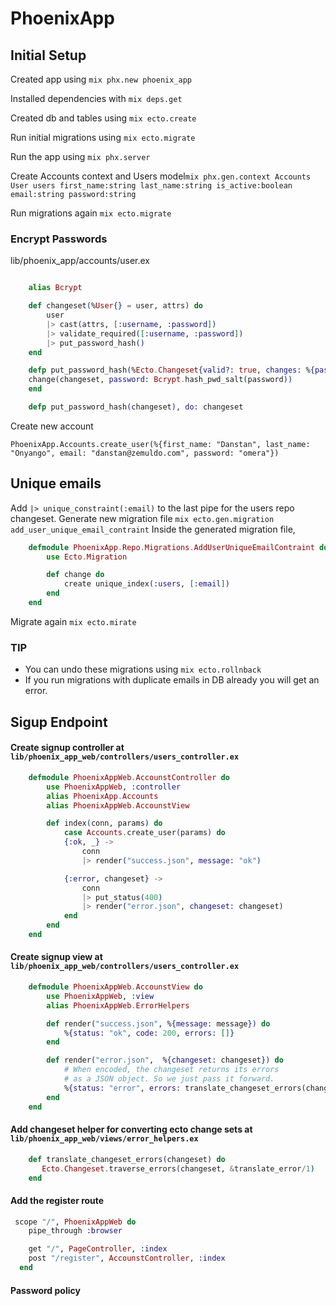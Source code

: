 # PhoenixApp
## Initial Setup
Created app using `mix phx.new phoenix_app`

Installed dependencies with `mix deps.get`

Created db and tables using `mix ecto.create`

Run initial migrations using `mix ecto.migrate`

Run the app using `mix phx.server`

Create Accounts context and Users model`mix phx.gen.context Accounts User users first_name:string last_name:string is_active:boolean email:string password:string`

Run migrations again `mix ecto.migrate`

### Encrypt Passwords
lib/phoenix_app/accounts/user.ex
```elixir

    alias Bcrypt

    def changeset(%User{} = user, attrs) do
        user
        |> cast(attrs, [:username, :password])
        |> validate_required([:username, :password])
        |> put_password_hash()
    end

    defp put_password_hash(%Ecto.Changeset{valid?: true, changes: %{password: password}} = changeset) do
    change(changeset, password: Bcrypt.hash_pwd_salt(password))
    end

    defp put_password_hash(changeset), do: changeset
```
Create new account 
```
PhoenixApp.Accounts.create_user(%{first_name: "Danstan", last_name: "Onyango", email: "danstan@zemuldo.com", password: "omera"})
```

## Unique emails
Add ```|> unique_constraint(:email)``` to the last pipe for the users repo changeset.
Generate new migration file `mix ecto.gen.migration add_user_unique_email_contraint`
Inside the generated migration file, 
```elixir
    defmodule PhoenixApp.Repo.Migrations.AddUserUniqueEmailContraint do
        use Ecto.Migration

        def change do
            create unique_index(:users, [:email])
        end
    end
```
Migrate again ```mix ecto.mirate```
### TIP
- You can undo these migrations using ```mix ecto.rollnback```
- If you run migrations with duplicate emails in DB already you will get an error.

## Sigup Endpoint

#### Create signup controller at `lib/phoenix_app_web/controllers/users_controller.ex`

```elixir
    defmodule PhoenixAppWeb.AccounstController do
        use PhoenixAppWeb, :controller
        alias PhoenixApp.Accounts
        alias PhoenixAppWeb.AccounstView

        def index(conn, params) do
            case Accounts.create_user(params) do
            {:ok, _} ->
                conn
                |> render("success.json", message: "ok")

            {:error, changeset} ->
                conn
                |> put_status(400)
                |> render("error.json", changeset: changeset)
            end
        end
    end
```

#### Create signup view at `lib/phoenix_app_web/controllers/users_controller.ex`

```elixir
    defmodule PhoenixAppWeb.AccounstView do
        use PhoenixAppWeb, :view
        alias PhoenixAppWeb.ErrorHelpers

        def render("success.json", %{message: message}) do
            %{status: "ok", code: 200, errors: []}
        end

        def render("error.json",  %{changeset: changeset}) do
            # When encoded, the changeset returns its errors
            # as a JSON object. So we just pass it forward.
            %{status: "error", errors: translate_changeset_errors(changeset), code: 400}
        end
    end
```
#### Add changeset helper for converting ecto change sets at `lib/phoenix_app_web/views/error_helpers.ex`

```elixir
    def translate_changeset_errors(changeset) do
       Ecto.Changeset.traverse_errors(changeset, &translate_error/1)
    end
```

#### Add the register route 
```elixir
 scope "/", PhoenixAppWeb do
    pipe_through :browser

    get "/", PageController, :index
    post "/register", AccounstController, :index
  end
```

#### Password policy
